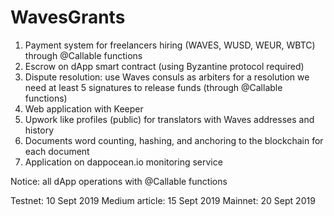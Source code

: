 # WavesGrants

1. Payment system for freelancers hiring (WAVES, WUSD, WEUR, WBTC) through @Callable functions
2. Escrow on dApp smart contract (using Byzantine protocol required)
3. Dispute resolution: use Waves consuls as arbiters for a resolution we need at least 5 signatures to release funds (through @Callable functions)
4. Web application with Keeper
5. Upwork like profiles (public) for translators with Waves addresses and history
6. Documents word counting, hashing, and anchoring to the blockchain for each document
7. Application on dappocean.io monitoring service

Notice: all dApp operations with @Callable functions

Testnet: 10 Sept 2019
Medium article: 15 Sept 2019
Mainnet: 20 Sept 2019
